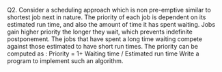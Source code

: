 Q2. Consider a scheduling approach which is non pre-emptive similar to shortest job next in
nature. The priority of each job is dependent on its estimated run time, and also the amount of
time it has spent waiting. Jobs gain higher priority the longer they wait, which prevents
indefinite postponement. The jobs that have spent a long time waiting compete against those
estimated to have short run times. The priority can be computed as :
Priority = 1+ Waiting time / Estimated run time
Write a program to implement such an algorithm.